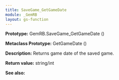 ```yaml
---
title: SaveGame_GetGameDate
module: _GemRB
layout: gs-function
---
```


**Prototype:** GemRB.SaveGame_GetGameDate ()

**Metaclass Prototype:** GetGameDate ()

**Description:** Returns game date of the saved game.

**Return value:** string/int

**See also:**

